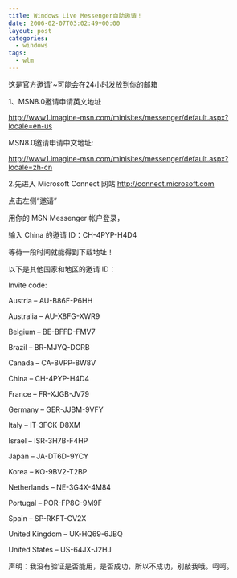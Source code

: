 ```yaml
---
title: Windows Live Messenger自助邀请！
date: 2006-02-07T03:02:49+00:00
layout: post
categories:
  - windows
tags:
  - wlm
---
```


这是官方邀请\`~可能会在24小时发放到你的邮箱

1、MSN8.0邀请申请英文地址

<http://www1.imagine-msn.com/minisites/messenger/default.aspx?locale=en-us>

MSN8.0邀请申请中文地址:

<http://www1.imagine-msn.com/minisites/messenger/default.aspx?locale=zh-cn>

2.先进入 Microsoft Connect 网站 <http://connect.microsoft.com>

点击左侧“邀请”

用你的 MSN Messenger 帐户登录，

输入 China 的邀请 ID：CH-4PYP-H4D4

等待一段时间就能得到下载地址！

以下是其他国家和地区的邀请 ID：

Invite code:

Austria – AU-B86F-P6HH

Australia – AU-X8FG-XWR9

Belgium – BE-BFFD-FMV7

Brazil – BR-MJYQ-DCRB

Canada – CA-8VPP-8W8V

China – CH-4PYP-H4D4

France – FR-XJGB-JV79

Germany – GER-JJBM-9VFY

Italy – IT-3FCK-D8XM

Israel – ISR-3H7B-F4HP

Japan – JA-DT6D-9YCY

Korea – KO-9BV2-T2BP

Netherlands – NE-3G4X-4M84

Portugal – POR-FP8C-9M9F

Spain – SP-RKFT-CV2X

United Kingdom – UK-HQ69-6JBQ

United States – US-64JX-J2HJ

声明：我没有验证是否能用，是否成功，所以不成功，别敲我哦。呵呵。